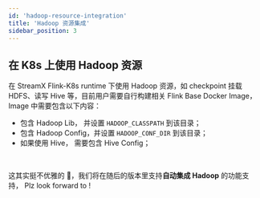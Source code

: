 ```yaml
---
id: 'hadoop-resource-integration'
title: 'Hadoop 资源集成'
sidebar_position: 3
---
```


## 在 K8s 上使用 Hadoop 资源

在 StreamX Flink-K8s runtime 下使用 Hadoop 资源，如 checkpoint 挂载 HDFS、读写 Hive 等，目前用户需要自行构建相关 Flink Base   Docker Image，Image 中需要包含以下内容：

* 包含 Hadoop Lib， 并设置 `HADOOP_CLASSPATH` 到该目录；
* 包含 Hadoop Config，并设置 `HADOOP_CONF_DIR` 到该目录；
* 如果使用 Hive， 需要包含 Hive Config；

<br/>

这其实挺不优雅的 🥲，我们将在随后的版本里支持**自动集成 Hadoop** 的功能支持， Plz look forward to !

